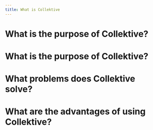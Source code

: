 ```yaml
---
title: What is Collektive
---
```


# What is the purpose of Collektive?

# What is the purpose of Collektive?

# What problems does Collektive solve?

# What are the advantages of using Collektive?